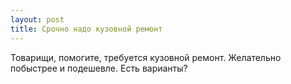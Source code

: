 ```yaml
---
layout: post 
title: Срочно надо кузовной ремонт 
--- 
```

Товарищи, помогите, требуется кузовной ремонт. Желательно побыстрее и подешевле. Есть варианты?